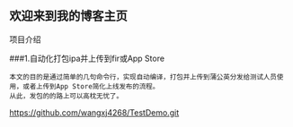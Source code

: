 ## 欢迎来到我的博客主页

项目介绍

###1.自动化打包ipa并上传到fir或App Store
```
本文的目的是通过简单的几句命令行，实现自动编译，打包并上传到蒲公英分发给测试人员使用，或者上传到App Store简化上线发布的流程。
从此，发包的的路上可以高枕无忧了。

```
https://github.com/wangxj4268/TestDemo.git
